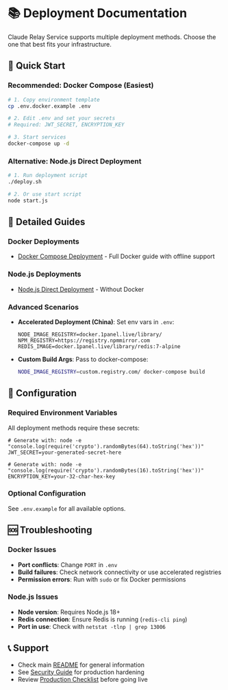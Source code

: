 # 📚 Deployment Documentation

Claude Relay Service supports multiple deployment methods. Choose the one that best fits your infrastructure.

## 🚀 Quick Start

### Recommended: Docker Compose (Easiest)

```bash
# 1. Copy environment template
cp .env.docker.example .env

# 2. Edit .env and set your secrets
# Required: JWT_SECRET, ENCRYPTION_KEY

# 3. Start services
docker-compose up -d
```

### Alternative: Node.js Direct Deployment

```bash
# 1. Run deployment script
./deploy.sh

# 2. Or use start script
node start.js
```

## 📖 Detailed Guides

### Docker Deployments
- [Docker Compose Deployment](./DOCKER_DEPLOY.md) - Full Docker guide with offline support

### Node.js Deployments
- [Node.js Direct Deployment](./DEPLOY_NODE.md) - Without Docker

### Advanced Scenarios
- **Accelerated Deployment (China)**: Set env vars in `.env`:
  ```env
  NODE_IMAGE_REGISTRY=docker.1panel.live/library/
  NPM_REGISTRY=https://registry.npmmirror.com
  REDIS_IMAGE=docker.1panel.live/library/redis:7-alpine
  ```

- **Custom Build Args**: Pass to docker-compose:
  ```bash
  NODE_IMAGE_REGISTRY=custom.registry.com/ docker-compose build
  ```

## 🔧 Configuration

### Required Environment Variables

All deployment methods require these secrets:

```env
# Generate with: node -e "console.log(require('crypto').randomBytes(64).toString('hex'))"
JWT_SECRET=your-generated-secret-here

# Generate with: node -e "console.log(require('crypto').randomBytes(16).toString('hex'))"
ENCRYPTION_KEY=your-32-char-hex-key
```

### Optional Configuration

See `.env.example` for all available options.

## 🆘 Troubleshooting

### Docker Issues
- **Port conflicts**: Change `PORT` in `.env`
- **Build failures**: Check network connectivity or use accelerated registries
- **Permission errors**: Run with `sudo` or fix Docker permissions

### Node.js Issues
- **Node version**: Requires Node.js 18+
- **Redis connection**: Ensure Redis is running (`redis-cli ping`)
- **Port in use**: Check with `netstat -tlnp | grep 13006`

## 📞 Support

- Check main [README](../../README.md) for general information
- See [Security Guide](../SECURITY.md) for production hardening
- Review [Production Checklist](../PRODUCTION_CHECKLIST.md) before going live
